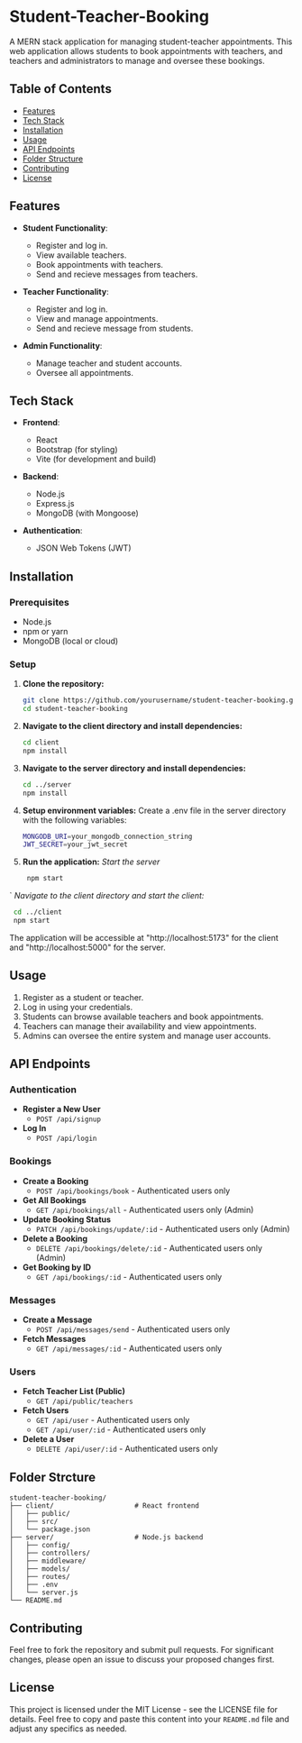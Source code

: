 # Student-Teacher-Booking

A MERN stack application for managing student-teacher appointments. This web application allows students to book appointments with teachers, and teachers and administrators to manage and oversee these bookings.

## Table of Contents

- [Features](#features)
- [Tech Stack](#tech-stack)
- [Installation](#installation)
- [Usage](#usage)
- [API Endpoints](#api-endpoints)
- [Folder Structure](#folder-structure)
- [Contributing](#contributing)
- [License](#license)
  
## Features

- **Student Functionality**:
  - Register and log in.
  - View available teachers.
  - Book appointments with teachers.
  - Send and recieve messages from teachers.

- **Teacher Functionality**:
  - Register and log in.
  - View and manage appointments.
  - Send and recieve message from students.

- **Admin Functionality**:
  - Manage teacher and student accounts.
  - Oversee all appointments.

## Tech Stack

- **Frontend**:
  - React
  - Bootstrap (for styling)
  - Vite (for development and build)

- **Backend**:
  - Node.js
  - Express.js
  - MongoDB (with Mongoose)

- **Authentication**:
  - JSON Web Tokens (JWT)

## Installation

### Prerequisites

- Node.js
- npm or yarn
- MongoDB (local or cloud)

### Setup

1. **Clone the repository:**

   ```bash
   git clone https://github.com/yourusername/student-teacher-booking.git
   cd student-teacher-booking

2. **Navigate to the client directory and install dependencies:**
    ```bash
    cd client
    npm install

3. **Navigate to the server directory and install dependencies:**
    ```bash
    cd ../server
    npm install

4. **Setup environment variables:**
    Create a .env file in the server directory with the following variables:
    ```bash
    MONGODB_URI=your_mongodb_connection_string
    JWT_SECRET=your_jwt_secret

5. **Run the application:**
    *Start the server*
   ```bash
    npm start
  `
    *Navigate to the client directory and start the client:*
   ```bash
    cd ../client
    npm start
   ```

The application will be accessible at "http://localhost:5173" for the client and "http://localhost:5000" for the server.


## Usage
1. Register as a student or teacher.
2. Log in using your credentials.
3. Students can browse available teachers and book appointments.
4. Teachers can manage their availability and view appointments.
5. Admins can oversee the entire system and manage user accounts.

## API Endpoints

### Authentication

- **Register a New User**
  - `POST /api/signup`
- **Log In**
  - `POST /api/login`

### Bookings

- **Create a Booking**
  - `POST /api/bookings/book` - Authenticated users only
- **Get All Bookings**
  - `GET /api/bookings/all` - Authenticated users only (Admin)
- **Update Booking Status**
  - `PATCH /api/bookings/update/:id` - Authenticated users only (Admin)
- **Delete a Booking**
  - `DELETE /api/bookings/delete/:id` - Authenticated users only (Admin)
- **Get Booking by ID**
  - `GET /api/bookings/:id` - Authenticated users only

### Messages

- **Create a Message**
  - `POST /api/messages/send` - Authenticated users only
- **Fetch Messages**
  - `GET /api/messages/:id` - Authenticated users only

### Users

- **Fetch Teacher List (Public)**
  - `GET /api/public/teachers`
- **Fetch Users**
  - `GET /api/user` - Authenticated users only
  - `GET /api/user/:id` - Authenticated users only
- **Delete a User**
  - `DELETE /api/user/:id` - Authenticated users only


## Folder Strcture

```plaintext
student-teacher-booking/
├── client/                    # React frontend
│   ├── public/
│   ├── src/
│   └── package.json
├── server/                    # Node.js backend
│   ├── config/
│   ├── controllers/
│   ├── middleware/
│   ├── models/
│   ├── routes/
│   ├── .env
│   └── server.js
└── README.md
```

## Contributing

Feel free to fork the repository and submit pull requests. For significant changes, please open an issue to discuss your proposed changes first.

## License

This project is licensed under the MIT License - see the LICENSE file for details.
Feel free to copy and paste this content into your `README.md` file and adjust any specifics as needed.
